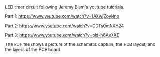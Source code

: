 LED timer circuit following Jeremy Blum's youtube tutorials.

Part 1: https://www.youtube.com/watch?v=1AXwjZoyNno

Part 2: https://www.youtube.com/watch?v=CCTs0mNXY24

Part 3: https://www.youtube.com/watch?v=oId-h6AeXXE

The PDF file shows a picture of the schematic capture, the PCB layout, and the layers of the PCB board.
